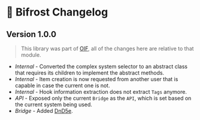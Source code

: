# 🌈 Bifrost Changelog

## Version 1.0.0
> This library was part of [OIF](https://foundryvtt.com/packages/object-interaction-fx), all of the changes here are relative to that module.
- *Internal* - Converted the complex system selector to an abstract class that requires its children to implement the abstract methods.
- *Internal* - Item creation is now requested from another user that is capable in case the current one is not.
- *Internal* - Hook information extraction does not extract `Tags` anymore.
- *API* - Exposed only the current `Bridge` as the `API`, which is set based on the current system being used.
- *Bridge* - Added [DnD5e](https://foundryvtt.com/packages/dnd5e).

##
